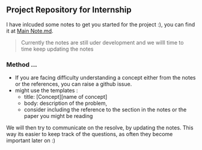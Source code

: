 ## Project Repository for Internship 


I have inlcuded some notes to get you started for the project :), you can find it at [Main Note.md](notes/Main%20Note.md). 

>Currently the notes are still uder development and we willl time to time keep updating the notes

### Method ...
- If you are facing difficulty understanding a concept either from the notes or the references, you can raise a github issue.
- might use the templates :
    - title: [Concept][name of concept] 
    - body: description of the problem, 
    - consider including the reference to the section in the notes or the paper you might be reading 

We will then try to communicate on the resolve, by updating the notes. This way its easier to keep track of the questions, as often they become important later on :) 
